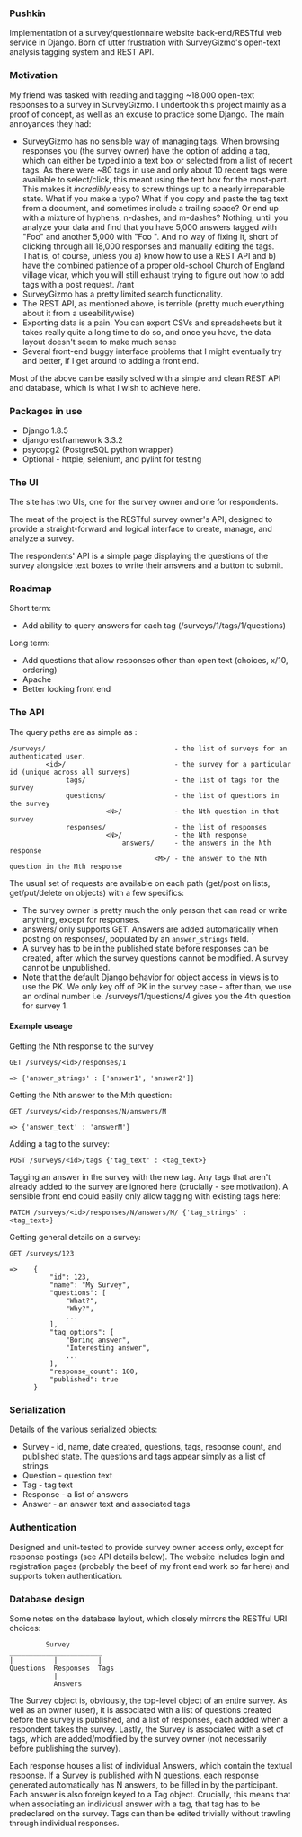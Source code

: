 ### Pushkin ###

Implementation of a survey/questionnaire website back-end/RESTful web service in Django. Born of utter frustration with SurveyGizmo's open-text analysis tagging system and REST API.

### Motivation ###

My friend was tasked with reading and tagging ~18,000 open-text responses to a survey in SurveyGizmo. I undertook this project mainly as a proof of concept, as well as an excuse to practice some Django. The main annoyances they had:

 * SurveyGizmo has no sensible way of managing tags. When browsing responses you (the survey owner) have the option of adding a tag, which can either be typed into a text box or selected from a list of recent tags. As there were ~80 tags in use and only about 10 recent tags were available to select/click, this meant using the text box for the most-part. This makes it *incredibly* easy to screw things up to a nearly irreparable state. What if you make a typo? What if you copy and paste the tag text from a document, and sometimes include a trailing space? Or end up with a mixture of hyphens, n-dashes, and m-dashes? Nothing, until you analyze your data and find that you have 5,000 answers tagged with "Foo" and another 5,000 with "Foo ". And no way of fixing it, short of clicking through all 18,000 responses and manually editing the tags. That is, of course, unless you a) know how to use a REST API and b) have the combined patience of a proper old-school Church of England village vicar, which you will still exhaust trying to figure out how to add tags with a post request. /rant
 * SurveyGizmo has a pretty limited search functionality.
 * The REST API, as mentioned above, is terrible (pretty much everything about it from a useabilitywise)
 * Exporting data is a pain. You can export CSVs and spreadsheets but it takes really quite a long time to do so, and once you have, the data layout doesn't seem to make much sense
 * Several front-end buggy interface problems that I might eventually try and better, if I get around to adding a front end.

 Most of the above can be easily solved with a simple and clean REST API and database, which is what I wish to achieve here.

### Packages in use ###

 * Django 1.8.5
 * djangorestframework 3.3.2
 * psycopg2 (PostgreSQL python wrapper)
 * Optional - httpie, selenium, and pylint for testing

### The UI ###

The site has two UIs, one for the survey owner and one for respondents.

The meat of the project is the RESTful survey owner's API, designed to provide a straight-forward and logical interface to create, manage, and analyze a survey.

The respondents' API is a simple page displaying the questions of the survey alongside text boxes to write their answers and a button to submit.

### Roadmap ###

Short term:

 * Add ability to query answers for each tag (/surveys/1/tags/1/questions)

Long term:

 * Add questions that allow responses other than open text (choices, x/10, ordering)
 * Apache
 * Better looking front end

### The API ###

The query paths are as simple as :

	/surveys/                                - the list of surveys for an authenticated user.
	         <id>/                           - the survey for a particular id (unique across all surveys)
	              tags/                      - the list of tags for the survey
	              questions/                 - the list of questions in the survey
	                        <N>/             - the Nth question in that survey
	              responses/                 - the list of responses
	                        <N>/             - the Nth response
	                            answers/     - the answers in the Nth response
	                                    <M>/ - the answer to the Nth question in the Mth response

The usual set of requests are available on each path (get/post on lists, get/put/delete on objects) with a few specifics:

  * The survey owner is pretty much the only person that can read or write anything, except for responses.
  * answers/ only supports GET. Answers are added automatically when posting on responses/, populated by an `answer_strings` field.
  * A survey has to be in the published state before responses can be created, after which the survey questions cannot be modified. A survey cannot be unpublished.
  * Note that the default Django behavior for object access in views is to use the PK. We only key off of PK in the survey case - after than, we use an ordinal number i.e. /surveys/1/questions/4 gives you the 4th question for survey 1.

#### Example useage ####

Getting the Nth response to the survey

    GET /surveys/<id>/responses/1

    => {'answer_strings' : ['answer1', 'answer2']}

Getting the Nth answer to the Mth question:

    GET /surveys/<id>/responses/N/answers/M

    => {'answer_text' : 'answerM'}

Adding a tag to the survey:

    POST /surveys/<id>/tags {'tag_text' : <tag_text>}

Tagging an answer in the survey with the new tag. Any tags that aren't already
added to the survey are ignored here (crucially - see motivation). A sensible
front end could easily only allow tagging with existing tags here:

    PATCH /surveys/<id>/responses/N/answers/M/ {'tag_strings' : <tag_text>}

Getting general details on a survey:

    GET /surveys/123

    =>    {
              "id": 123,
              "name": "My Survey",
              "questions": [
                  "What?",
                  "Why?",
                  ...
              ],
              "tag_options": [
                  "Boring answer",
                  "Interesting answer",
                  ...
              ],
              "response_count": 100,
              "published": true
          }

### Serialization ###

Details of the various serialized objects:

 * Survey - id, name, date created, questions, tags, response count, and published state. The questions and tags appear simply as a list of strings
 * Question - question text
 * Tag - tag text
 * Response - a list of answers
 * Answer - an answer text and associated tags

### Authentication ###

Designed and unit-tested to provide survey owner access only, except for response postings (see API details below). The website includes login and registration pages (probably the beef of my front end work so far here) and supports token authentication.

### Database design ###

Some notes on the database laylout, which closely mirrors the RESTful URI choices:

	         Survey
	_______________________
	|          |          |
	Questions  Responses  Tags
	           |
	           Answers

The Survey object is, obviously, the top-level object of an entire survey. As well as an owner (user), it is associated with a list of questions created before the survey is published, and a list of responses, each added when a respondent takes the survey. Lastly, the Survey is associated with a set of tags, which are added/modified by the survey owner (not necessarily before publishing the survey).

Each response houses a list of individual Answers, which contain the textual response. If a Survey is published with N questions, each response generated automatically has N answers, to be filled in by the participant. Each answer is also foreign keyed to a Tag object. Crucially, this means that when associating an individual answer with a tag, that tag has to be predeclared on the survey. Tags can then be edited trivially without trawling through individual responses.

